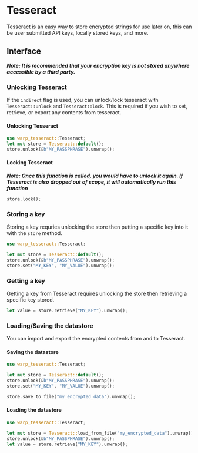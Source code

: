 # Tesseract

Tesseract is an easy way to store encrypted strings for use later on, this can be user submitted API keys, locally stored keys, and more.

## Interface

***Note: It is recommended that your encryption key is not stored anywhere accessible by a third party.***

### Unlocking Tesseract

If the `indirect` flag is used, you can unlock/lock tesseract with `Tesseract::unlock` and `Tesseract::lock`. This is required if you wish to set, retrieve, or export any contents from tesseract.

#### Unlocking Tesseract

```rust
use warp_tesseract::Tesseract;
let mut store = Tesseract::default();
store.unlock(&b"MY_PASSPHRASE").unwrap();
```

#### Locking Tesseract

***Note: Once this function is called, you would have to unlock it again. If Tesseract is also dropped out of scope, it will automatically run this function***

```rust
store.lock();
```

### Storing a key

Storing a key requries unlocking the store then putting a specific key into it with the `store` method. 

```rust
use warp_tesseract::Tesseract;

let mut store = Tesseract::default();
store.unlock(&b"MY_PASSPHRASE").unwrap();
store.set("MY_KEY", "MY_VALUE").unwrap();
```

### Getting a key

Getting a key from Tesseract requires unlocking the store then retrieving a specific key stored. 
```rust
let value = store.retrieve("MY_KEY").unwrap();
```

### Loading/Saving the datastore

You can import and export the encrypted contents from and to Tesseract.

#### Saving the datastore
```rust
use warp_tesseract::Tesseract;

let mut store = Tesseract::default();
store.unlock(&b"MY_PASSPHRASE").unwrap();
store.set("MY_KEY", "MY_VALUE").unwrap();

store.save_to_file("my_encrypted_data").unwrap();
```

#### Loading the datastore
```rust
use warp_tesseract::Tesseract;

let mut store = Tesseract::load_from_file("my_encrypted_data").unwrap();
store.unlock(&b"MY_PASSPHRASE").unwrap();
let value = store.retrieve("MY_KEY").unwrap();
```

